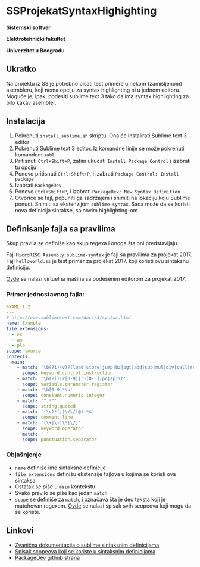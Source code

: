 # SSProjekatSyntaxHighighting

**Sistemski softver**

**Elektrotehnički fakultet**

**Univerzitet u Beogradu**

## Ukratko

Na projektu iz SS je potrebno pisati test primere u nekom (zamišljenom) asembleru, koji nema opciju za syntax highlighting ni u jednom editoru. Moguće je, ipak, podesiti sublime text 3 tako da ima syntax highlighting za bilo kakav asembler.

## Instalacija

1. Pokrenuti `install_sublime.sh` skriptu. Ona će instalirati Sublime text 3 editor
2. Pokrenuti Sublime text 3 editor. Iz komandne linije se može pokrenuti komandom `subl`
3. Pritisnuti `Ctrl+Shift+P`, zatim ukucati `Install Package Control` i izabrati tu opciju
4. Ponovo pritisnuti `Ctrl+Shift+P`, i izabrati `Package Control: Install package`
5. Izabrati `PackageDev`
6. Ponovo `Ctrl+Shift+P`, i izabrati `PackageDev: New Syntax Definition`
7. Otvoriće se fajl, popuniti ga sadržajem i snimiti na lokaciju koju Sublime ponudi. Snimiti sa ekstenzijom `sublime-syntax`. Sada može da se koristi nova definicija sintakse, sa novim highlighting-om

## Definisanje fajla sa pravilima

Skup pravila se definiše kao skup regexa i onoga šta oni predstavljaju. 

Fajl `MicroRISC Assembly.sublime-syntax` je fajl sa pravilima za projekat 2017.
Fajl `helloworld.ss` je test primer za projekat 2017. koji koristi ovu sintaksnu definiciju.

[Ovde](https://www.dropbox.com/s/6kbju6byru50hud/ubuntu_new.zip?dl=0) se nalazi virtuelna mašina sa podešenim editorom za projekat 2017.

### Primer jednostavnog fajla:
```yaml
%YAML 1.2
---
# http://www.sublimetext.com/docs/3/syntax.html
name: Example
file_extensions:
  - ex 
  - am
  - ple
scope: source
contexts:
  main:
    - match: '\b(?i)(v)?(load|store|jump|bz|bgt|add|sub|mul|div|call|ret|halt|push|pop)\b'
      scope: keyword.control.instruction
    - match: '\b(?i)(r[0-9]|r1[0-5]|pc|sp)\b'
      scope: variable.parameter.register
    - match: '\b[0-9]*\b'
      scope: constant.numeric.integer
    - match: '".*"'
      scope: string.quoted
    - match: '(\s)*(;|\/\/|@).*$'
      scope: comment.line
    - match: '(\+|\-|\*|\/)'
      scope: keyword.operator
    - match: ','
      scope: punctuation.separator
```

### Objašnjenje

- `name` definiše ime sintaksne definicije
- `file_extensions` definišu ekstenzije fajlova u kojima se koristi ova sintaksa
- Ostatak se piše u `main` kontekstu
- Svako pravilo se piše kao jedan `match`
- `scope` se definiše za `match`, i označava šta je deo teksta koji je matchovan regexom. [Ovde](https://www.sublimetext.com/docs/3/scope_naming.html) se nalazi spisak svih scopeova koji mogu da se koriste.

## Linkovi

- [Zvanična dokumentacija o sublime sintaksnim definicijama](https://www.sublimetext.com/docs/3/syntax.html)
- [Spisak scopeova koji se koriste u sintaksnim definicijama](https://www.sublimetext.com/docs/3/scope_naming.html)
- [PackageDev github strana](https://github.com/SublimeText/PackageDev)
